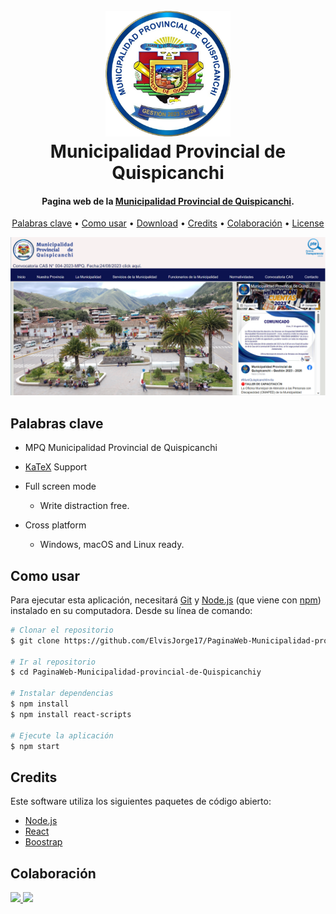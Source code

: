 
<h1 align="center">
  <br>
  <a href="https://www.muniurcos.gob.pe/"><img src="https://github.com/ElvisJorge17/PaginaWeb-Municipalidad-provincial-de-Quispicanchi/blob/main/src/images/Logos-general/logo2023.png?raw=true" alt="Markdownify" width="200"></a>
  <br>
  Municipalidad Provincial de Quispicanchi
  <br>
</h1>

<h4 align="center">Pagina web de la <a href="https://www.muniurcos.gob.pe/" target="_blank">Municipalidad Provincial de Quispicanchi</a>.</h4>

<p align="center">
  <a href="#Palabras clave">Palabras clave</a> •
  <a href="#Como usar">Como usar</a> •
  <a href="#download">Download</a> •
  <a href="#credits">Credits</a> •
  <a href="#Colaboración">Colaboración</a> •
  <a href="#license">License</a>
</p>

![screenshot](https://github.com/ElvisJorge17/PaginaWeb-Municipalidad-provincial-de-Quispicanchi/blob/ElvisJorge/src/images/ImagenesContenido/PaginaWeb-Muniurcos.png?raw=true)

## Palabras clave

* MPQ Municipalidad Provincial de Quispicanchi
* [KaTeX](https://khan.github.io/KaTeX/) Support

* Full screen mode
  - Write distraction free.
* Cross platform
  - Windows, macOS and Linux ready.

## Como usar

Para ejecutar esta aplicación, necesitará [Git](https://git-scm.com) y [Node.js](https://nodejs.org/en/download/) (que viene con [ npm](http://npmjs.com)) instalado en su computadora. Desde su línea de comando:

```bash
# Clonar el repositorio
$ git clone https://github.com/ElvisJorge17/PaginaWeb-Municipalidad-provincial-de-Quispicanchi

# Ir al repositorio
$ cd PaginaWeb-Municipalidad-provincial-de-Quispicanchiy

# Instalar dependencias
$ npm install
$ npm install react-scripts

# Ejecute la aplicación
$ npm start
```

## Credits

Este software utiliza los siguientes paquetes de código abierto:

- [Node.js](https://nodejs.org/)
- [React](https://es.react.dev/)
- [Boostrap](https://getbootstrap.com/)


## Colaboración

<a href="https://www.instagram.com/elvis_jorge17/">
	<img src="https://upload.wikimedia.org/wikipedia/commons/thumb/9/95/Instagram_logo_2022.svg/800px-Instagram_logo_2022.svg.png" width="90">
</a>
<a href=»elelvi.789@gmail.com[email protected]»">
	<img src="https://i.blogs.es/16b956/gmail-nuevo-logo-google-workspace/1366_2000.jpg" width="90">
</a>



